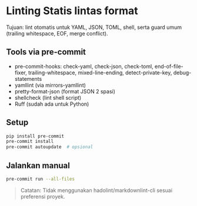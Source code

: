 # Linting Statis lintas format

Tujuan: lint otomatis untuk YAML, JSON, TOML, shell, serta guard umum (trailing whitespace, EOF, merge conflict).

## Tools via pre-commit
- pre-commit-hooks: check-yaml, check-json, check-toml, end-of-file-fixer, trailing-whitespace, mixed-line-ending, detect-private-key, debug-statements
- yamllint (via mirrors-yamllint)
- pretty-format-json (format JSON 2 spasi)
- shellcheck (lint shell script)
- Ruff (sudah ada untuk Python)

## Setup
```bash
pip install pre-commit
pre-commit install
pre-commit autoupdate  # opsional
```

## Jalankan manual
```bash
pre-commit run --all-files
```

> Catatan: Tidak menggunakan hadolint/markdownlint-cli sesuai preferensi proyek.
